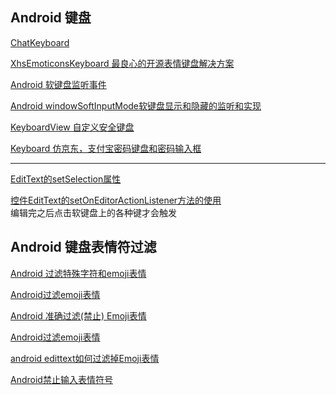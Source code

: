 Android 键盘
---

[ChatKeyboard](https://github.com/CPPAlien/ChatKeyboard)  

[XhsEmoticonsKeyboard 最良心的开源表情键盘解决方案](https://github.com/w446108264/XhsEmoticonsKeyboard)  

[Android 软键盘监听事件](http://blog.csdn.net/breeze666/article/details/27082419)  

[Android windowSoftInputMode软键盘显示和隐藏的监听和实现](http://blog.csdn.net/u010852801/article/details/43198313)  

[KeyboardView 自定义安全键盘](https://github.com/GitPhoenix/KeyboardView)  

[Keyboard 仿京东，支付宝密码键盘和密码输入框](https://github.com/GitPhoenix/Keyboard)  




-----------------------------
[EditText的setSelection属性](https://www.aliyun.com/jiaocheng/21703.html)  

[控件EditText的setOnEditorActionListener方法的使用](https://blog.csdn.net/u010041075/article/details/65445043)  
编辑完之后点击软键盘上的各种键才会触发  

Android 键盘表情符过滤
---

[Android 过滤特殊字符和emoji表情](https://blog.csdn.net/luckrr/article/details/53784066)  

[Android过滤emoji表情](https://blog.csdn.net/b1480521874/article/details/53887029)  

[Android 准确过滤(禁止) Emoji表情](https://www.jianshu.com/p/1c04c3617469)  

[Android过滤emoji表情](https://blog.csdn.net/b1480521874/article/details/53887029)  

[android edittext如何过滤掉Emoji表情](https://ask.csdn.net/questions/340898)  

[Android禁止输入表情符号](https://blog.csdn.net/XiNanHeiShao/article/details/73252891)  















